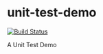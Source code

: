 unit-test-demo
==============

[![Build Status](https://travis-ci.org/gxcsoccer/unit-test-demo.png?branch=master)](https://travis-ci.org/gxcsoccer/unit-test-demo)

A Unit Test Demo 

